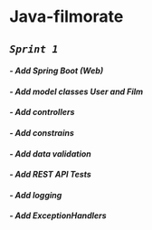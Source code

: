 # **Java-filmorate**
## *`Sprint 1`*
#### *- Add Spring Boot (Web)*
#### *- Add model classes User and Film*
#### *- Add controllers*
#### *- Add constrains*
#### *- Add data validation*
#### *- Add REST API Tests*
#### *- Add logging*
#### *- Add ExceptionHandlers*
